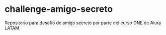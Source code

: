 # challenge-amigo-secreto
Repositorio para desafío de amigo secreto por parte del curso ONE de Alura LATAM
